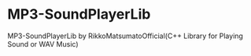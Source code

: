 # MP3-SoundPlayerLib
MP3-SoundPlayerLib by RikkoMatsumatoOfficial(C++ Library for Playing Sound or WAV Music)
